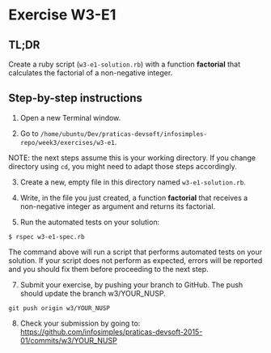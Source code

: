 # Exercise W3-E1

## TL;DR

Create a ruby script (`w3-e1-solution.rb`) with a function **factorial** that
calculates the factorial of a non-negative integer.


## Step-by-step instructions

1. Open a new Terminal window.

2. Go to `/home/ubuntu/Dev/praticas-devsoft/infosimples-repo/week3/exercises/w3-e1`.

  NOTE: the next steps assume this is your working directory. If you change
  directory using `cd`, you might need to adapt those steps accordingly.

3. Create a new, empty file in this directory named `w3-e1-solution.rb`.

4. Write, in the file you just created, a function **factorial** that receives a
non-negative integer as argument and returns its factorial.

6. Run the automated tests on your solution:
  ```
  $ rspec w3-e1-spec.rb
  ```

  The command above will run a script that performs automated tests on your
  solution.
  If your script does not perform as expected, errors will be reported and you
  should fix them before proceeding to the next step.

7. Submit your exercise, by pushing your branch to GitHub. The push should
update the branch w3/YOUR_NUSP.

  ```
  git push origin w3/YOUR_NUSP
  ```

8. Check your submission by going to:
https://github.com/infosimples/praticas-devsoft-2015-01/commits/w3/YOUR_NUSP
